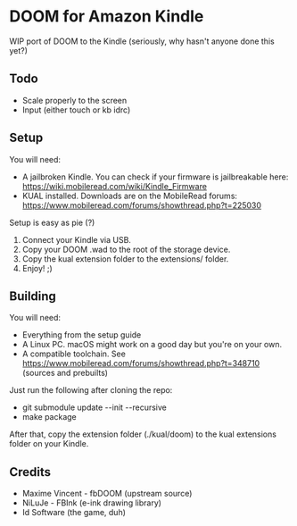 # DOOM for Amazon Kindle

WIP port of DOOM to the Kindle (seriously, why hasn't anyone done this yet?)

## Todo

* Scale properly to the screen
* Input (either touch or kb idrc)

## Setup

You will need:
* A jailbroken Kindle. You can check if your firmware is jailbreakable here: https://wiki.mobileread.com/wiki/Kindle_Firmware
* KUAL installed. Downloads are on the MobileRead forums: https://www.mobileread.com/forums/showthread.php?t=225030

Setup is easy as pie (?)
1. Connect your Kindle via USB.
2. Copy your DOOM .wad to the root of the storage device.
3. Copy the kual extension folder to the extensions/ folder.
4. Enjoy! ;)

## Building

You will need:
* Everything from the setup guide
* A Linux PC. macOS might work on a good day but you're on your own.
* A compatible toolchain. See https://www.mobileread.com/forums/showthread.php?t=348710 (sources and prebuilts)

Just run the following after cloning the repo:
* git submodule update --init --recursive
* make package

After that, copy the extension folder (./kual/doom) to the kual extensions folder on your Kindle.

## Credits

* Maxime Vincent - fbDOOM (upstream source)
* NiLuJe - FBInk (e-ink drawing library)
* Id Software (the game, duh)
